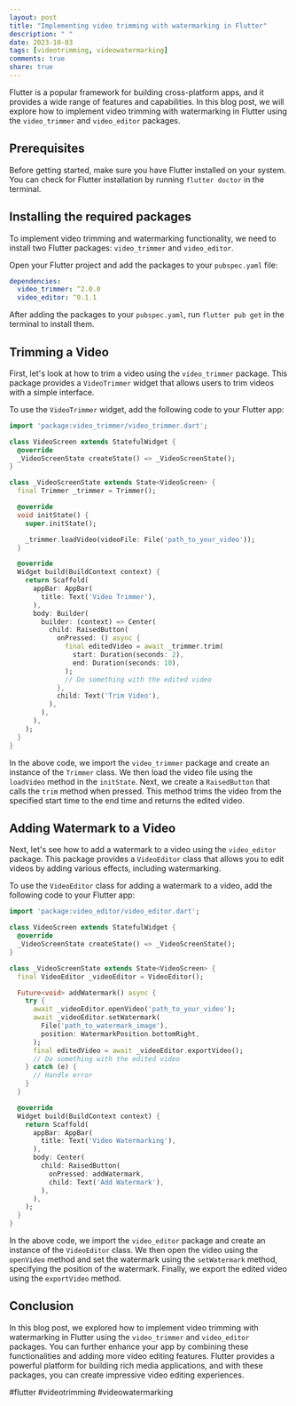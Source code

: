 ```yaml
---
layout: post
title: "Implementing video trimming with watermarking in Flutter"
description: " "
date: 2023-10-03
tags: [videotrimming, videowatermarking]
comments: true
share: true
---
```


Flutter is a popular framework for building cross-platform apps, and it provides a wide range of features and capabilities. In this blog post, we will explore how to implement video trimming with watermarking in Flutter using the `video_trimmer` and `video_editor` packages.

## Prerequisites

Before getting started, make sure you have Flutter installed on your system. You can check for Flutter installation by running `flutter doctor` in the terminal.

## Installing the required packages

To implement video trimming and watermarking functionality, we need to install two Flutter packages: `video_trimmer` and `video_editor`.

Open your Flutter project and add the packages to your `pubspec.yaml` file:

```yaml
dependencies:
  video_trimmer: ^2.0.0
  video_editor: ^0.1.1
```

After adding the packages to your `pubspec.yaml`, run `flutter pub get` in the terminal to install them.

## Trimming a Video

First, let's look at how to trim a video using the `video_trimmer` package. This package provides a `VideoTrimmer` widget that allows users to trim videos with a simple interface.

To use the `VideoTrimmer` widget, add the following code to your Flutter app:

```dart
import 'package:video_trimmer/video_trimmer.dart';

class VideoScreen extends StatefulWidget {
  @override
  _VideoScreenState createState() => _VideoScreenState();
}

class _VideoScreenState extends State<VideoScreen> {
  final Trimmer _trimmer = Trimmer();

  @override
  void initState() {
    super.initState();

    _trimmer.loadVideo(videoFile: File('path_to_your_video'));
  }

  @override
  Widget build(BuildContext context) {
    return Scaffold(
      appBar: AppBar(
        title: Text('Video Trimmer'),
      ),
      body: Builder(
        builder: (context) => Center(
          child: RaisedButton(
            onPressed: () async {
              final editedVideo = await _trimmer.trim(
                start: Duration(seconds: 2),
                end: Duration(seconds: 10),
              );
              // Do something with the edited video
            },
            child: Text('Trim Video'),
          ),
        ),
      ),
    );
  }
}
```

In the above code, we import the `video_trimmer` package and create an instance of the `Trimmer` class. We then load the video file using the `loadVideo` method in the `initState`. Next, we create a `RaisedButton` that calls the `trim` method when pressed. This method trims the video from the specified start time to the end time and returns the edited video.

## Adding Watermark to a Video

Next, let's see how to add a watermark to a video using the `video_editor` package. This package provides a `VideoEditor` class that allows you to edit videos by adding various effects, including watermarking.

To use the `VideoEditor` class for adding a watermark to a video, add the following code to your Flutter app:

```dart
import 'package:video_editor/video_editor.dart';

class VideoScreen extends StatefulWidget {
  @override
  _VideoScreenState createState() => _VideoScreenState();
}

class _VideoScreenState extends State<VideoScreen> {
  final VideoEditor _videoEditor = VideoEditor();

  Future<void> addWatermark() async {
    try {
      await _videoEditor.openVideo('path_to_your_video');
      await _videoEditor.setWatermark(
        File('path_to_watermark_image'),
        position: WatermarkPosition.bottomRight,
      );
      final editedVideo = await _videoEditor.exportVideo();
      // Do something with the edited video
    } catch (e) {
      // Handle error
    }
  }

  @override
  Widget build(BuildContext context) {
    return Scaffold(
      appBar: AppBar(
        title: Text('Video Watermarking'),
      ),
      body: Center(
        child: RaisedButton(
          onPressed: addWatermark,
          child: Text('Add Watermark'),
        ),
      ),
    );
  }
}
```

In the above code, we import the `video_editor` package and create an instance of the `VideoEditor` class. We then open the video using the `openVideo` method and set the watermark using the `setWatermark` method, specifying the position of the watermark. Finally, we export the edited video using the `exportVideo` method.

## Conclusion

In this blog post, we explored how to implement video trimming with watermarking in Flutter using the `video_trimmer` and `video_editor` packages. You can further enhance your app by combining these functionalities and adding more video editing features. Flutter provides a powerful platform for building rich media applications, and with these packages, you can create impressive video editing experiences.

#flutter #videotrimming #videowatermarking